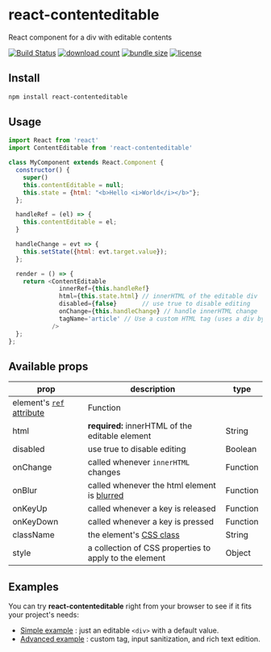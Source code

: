 react-contenteditable
=====================

React component for a div with editable contents

[![Build Status](https://travis-ci.org/lovasoa/react-contenteditable.svg?branch=master)](https://travis-ci.org/lovasoa/react-contenteditable)
[![download count](https://img.shields.io/npm/dm/react-contenteditable.svg)](https://www.npmjs.com/package/react-contenteditable)
[![bundle size](https://img.shields.io/bundlephobia/minzip/react-contenteditable.svg)](https://www.npmjs.com/package/react-contenteditable)
[![license](https://img.shields.io/github/license/lovasoa/react-contenteditable.svg)](https://github.com/lovasoa/react-contenteditable/blob/master/LICENSE)


## Install

```sh
npm install react-contenteditable
```

## Usage

```javascript
import React from 'react'
import ContentEditable from 'react-contenteditable'

class MyComponent extends React.Component {
  constructor() {
    super()
    this.contentEditable = null;
    this.state = {html: "<b>Hello <i>World</i></b>"};
  };

  handleRef = (el) => {
    this.contentEditable = el;
  }

  handleChange = evt => {
    this.setState({html: evt.target.value});
  };

  render = () => {
    return <ContentEditable
              innerRef={this.handleRef}
              html={this.state.html} // innerHTML of the editable div
              disabled={false}       // use true to disable editing
              onChange={this.handleChange} // handle innerHTML change
              tagName='article' // Use a custom HTML tag (uses a div by default)
            />
  };
};
```

## Available props
|prop|description|type|
|--|----|----|
|element's [`ref` attribute](https://react-legacy.netlify.com/docs/refs-and-the-dom.html)|Function|
|html|**required:** innerHTML of the editable element|String|
|disabled|use true to disable editing|Boolean|
|onChange|called whenever `innerHTML` changes|Function|
|onBlur|called whenever the html element is [blurred](https://developer.mozilla.org/en-US/docs/Web/Events/blur)|Function|
|onKeyUp|called whenever a key is released|Function|
|onKeyDown|called whenever a key is pressed |Function|
|className|the element's [CSS class](https://developer.mozilla.org/en-US/docs/Web/HTML/Global_attributes/class)|String|
|style|a collection of CSS properties to apply to the element|Object|


## Examples

You can try **react-contenteditable** right from your browser to see if it fits your project's needs:

 * [Simple example](https://codesandbox.io/s/4rlw34mnk7) : just an editable `<div>` with a default value.
 * [Advanced example](https://codesandbox.io/s/l91xvkox9l) : custom tag, input sanitization, and rich text edition.
